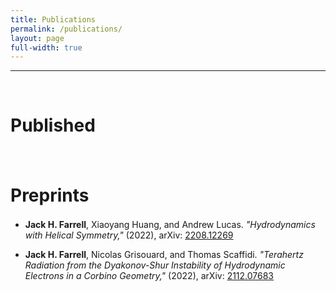 ```yaml
---
title: Publications
permalink: /publications/
layout: page
full-width: true
---
```


<hr color = "#bbb">
<br>

# Published
<div style = "margin-bottom:1.5em"></div>

<br>



# Preprints
<div style = "margin-bottom:1.5em"></div>

- **Jack H. Farrell**, Xiaoyang Huang, and Andrew Lucas. *"Hydrodynamics with Helical Symmetry,"* (2022),  arXiv: <a href = "https://arxiv.org/abs/2208.12269" target = "_blank">2208.12269</a>

- **Jack H. Farrell**, Nicolas Grisouard, and Thomas Scaffidi. *"Terahertz Radiation from the Dyakonov-Shur Instability of Hydrodynamic Electrons in a Corbino Geometry,"* (2022), arXiv: <a href = "http://arxiv.org/abs/2112.07683" target = "_blank">2112.07683</a>
